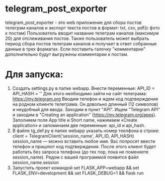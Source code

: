 # telegram_post_exporter
telegram_post_exporter - это web приложение для сбора постов телеграм каналов и экспорт текста постов в формат: txt, csv, pdf(с фото к постам)
Пользователь вводит название телеграм каналов (максимум 20) для отслеживания постов. Также пользователь может выбрать период сбора постов телеграм каналов и получает в ответ собранные данные в трех форматах.
Если поставить галочку "комментарии" дополнительно будут выгружены комментарии к постам.

# Для запуска:
1. Создать settings.py в папке webapp. 
Внести переменные:
API_ID = 
API_HASH = ''
Для этого необходимо зайти на сайт телеграма: https://my.telegram.org
Вводим телефон и ждем код подтверждения на родном клиенте телеграма. Он довольно длинный (12 символов) и неудобный для ввода.
Заходим в пункт "API". Ищем "Telegram API" и заходим в "Creating an application" (https://my.telegram.org/apps).
Заполняем поля App title и Short name, нажимаем «Create application» и запоминаем две переменные: api_id и api_hash.
2. В файле tg_def.py в папке webapp указать номер теелфона в строке:
client = TelegramClient('session_name', API_ID, API_HASH)
session_name — можно вставить любое имя. Вас попросят ввести телефон и пришлют код подтверждения. После этого клиент будет работать без запроса телефона (до тех пор, пока не поменяете session_name). Рядом с вашей программой появится файл session_name.session
3. Запустить проект командой set FLASK_APP=webapp && set FLASK_ENV=development && set FLASK_DEBUG=1 && flask run

